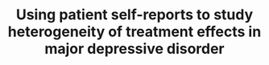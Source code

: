 --- 
abstract: '' 
authors: 
 - RC Kessler
 -  HM Van Loo
 -  KJ Wardenaar
 -  RM Bossarte
 -  LA Brenner
 -  ...
doi: '10.1017/S2045796016000020' 
featured: false 
publication: '*Epidemiology and psychiatric sciences*, 79' 
publication_short: '' 
publishDate: '2017-01-01' 
title: 'Using patient self-reports to study heterogeneity of treatment effects in major depressive disorder' 
url_code: '' 
url_dataset: '' 
url_pdf: '' 
url_poster: '' 
url_project: '' 
url_slides: '' 
url_source: '' 
url_video: '' 
---